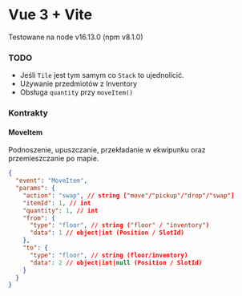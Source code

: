 # Vue 3 + Vite

Testowane na node v16.13.0 (npm v8.1.0)

### TODO

- Jeśli `Tile` jest tym samym co `Stack` to ujednolicić.
- Używanie przedmiotów z Inventory
- Obsługa `quantity` przy `moveItem()`

### Kontrakty

#### MoveItem
Podnoszenie, upuszczanie, przekładanie w ekwipunku oraz przemieszczanie po mapie.

```json
{
  "event": "MoveItem",
  "params": {
    "action": "swap", // string ["move"/"pickup"/"drop"/"swap"]
    "itemId": 1, // int
    "quantity": 1, // int
    "from": {
      "type": "floor", // string ("floor" / "inventory")
      "data": 1 // object|int (Position / SlotId)
    },
    "to": {
      "type": "floor", // string (floor/inventory)
      "data": 2 // object|int|null (Position / SlotId)
    }
  }
}
```
